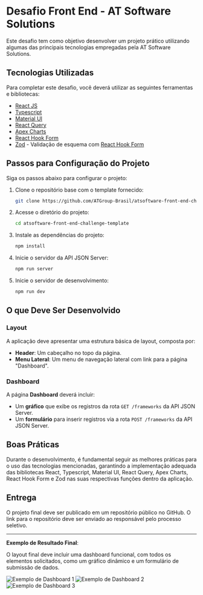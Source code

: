# Desafio Front End - AT Software Solutions

Este desafio tem como objetivo desenvolver um projeto prático utilizando algumas das principais tecnologias empregadas pela AT Software Solutions.

## Tecnologias Utilizadas

Para completar este desafio, você deverá utilizar as seguintes ferramentas e bibliotecas:

- [React JS](https://react.dev/reference/react)
- [Typescript](https://www.typescriptlang.org/)
- [Material UI](https://mui.com/material-ui/getting-started/usage/)
- [React Query](https://tanstack.com/query/v3/docs/framework/react/quick-start)
- [Apex Charts](https://apexcharts.com/react-chart-demos/)
- [React Hook Form](https://react-hook-form.com/get-started)
- [Zod](https://zod.dev/) - Validação de esquema com [React Hook Form](https://react-hook-form.com/get-started#SchemaValidation)

## Passos para Configuração do Projeto

Siga os passos abaixo para configurar o projeto:

1. Clone o repositório base com o template fornecido:

    ```bash
    git clone https://github.com/ATGroup-Brasil/atsoftware-front-end-challenge-template.git
    ```

2. Acesse o diretório do projeto:

    ```bash
    cd atsoftware-front-end-challenge-template
    ```

3. Instale as dependências do projeto:

    ```bash
    npm install
    ```

4. Inicie o servidor da API JSON Server:

    ```bash
    npm run server
    ```

5. Inicie o servidor de desenvolvimento:

    ```bash
    npm run dev
    ```

## O que Deve Ser Desenvolvido

### Layout

A aplicação deve apresentar uma estrutura básica de layout, composta por:

- **Header**: Um cabeçalho no topo da página.
- **Menu Lateral**: Um menu de navegação lateral com link para a página "Dashboard".

### Dashboard

A página **Dashboard** deverá incluir:

- Um **gráfico** que exibe os registros da rota `GET /frameworks` da API JSON Server.
- Um **formulário** para inserir registros via a rota `POST /frameworks` da API JSON Server.

## Boas Práticas

Durante o desenvolvimento, é fundamental seguir as melhores práticas para o uso das tecnologias mencionadas, garantindo a implementação adequada das bibliotecas React, Typescript, Material UI, React Query, Apex Charts, React Hook Form e Zod nas suas respectivas funções dentro da aplicação.

## Entrega

O projeto final deve ser publicado em um repositório público no GitHub. O link para o repositório deve ser enviado ao responsável pelo processo seletivo.

---

**Exemplo de Resultado Final**:

O layout final deve incluir uma dashboard funcional, com todos os elementos solicitados, como um gráfico dinâmico e um formulário de submissão de dados.

![Exemplo de Dashboard 1](https://github.com/user-attachments/assets/b066e901-19b5-4729-898d-2a5643da6b85)
![Exemplo de Dashboard 2](https://github.com/user-attachments/assets/155205e3-ea85-4d75-84fd-01e07840191b)
![Exemplo de Dashboard 3](https://github.com/user-attachments/assets/1b83ec07-4512-4a8f-897d-7adce0df024e)

